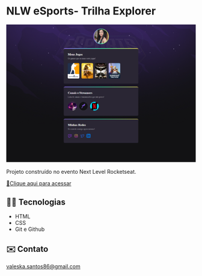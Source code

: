 # NLW eSports- Trilha Explorer

![preview](./.github/preview.png)

Projeto construído no evento Next Level Rocketseat.

[🔗Clique aqui para acessar](https://valeskamoraes86.github.io/NLW-ESPORTS-EXPLORER)


## 👩‍💻 Tecnologias 
- HTML
- CSS
- Git e Github

## ✉️ Contato
valeska.santos86@gmail.com